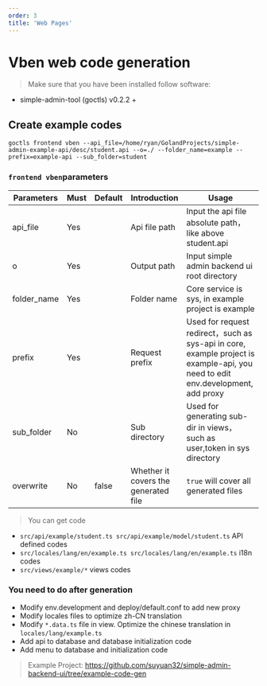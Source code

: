 ```yaml
---
order: 3
title: 'Web Pages'
---
```


# Vben web code generation

> Make sure that you have been installed follow software:

- simple-admin-tool (goctls) v0.2.2 +

## Create example codes

```shell
goctls frontend vben --api_file=/home/ryan/GolandProjects/simple-admin-example-api/desc/student.api --o=./ --folder_name=example --prefix=example-api --sub_folder=student
```

### `frontend vben`parameters

| Parameters  | Must | Default | Introduction                         | Usage                                                                                                                          |
|-------------|------|---------|--------------------------------------|--------------------------------------------------------------------------------------------------------------------------------|
| api_file    | Yes  |         | Api file path                        | Input the api file absolute path，like above student.api                                                                        |
| o           | Yes  |         | Output path                          | Input simple admin backend ui root directory                                                                                   |
| folder_name | Yes  |         | Folder name                          | Core service is  sys, in example project is example                                                                            |
| prefix      | Yes  |         | Request prefix                       | Used for request redirect，such as sys-api in core, example project is example-api, you need to edit env.development, add proxy |
| sub_folder  | No   |         | Sub directory                        | Used for generating sub-dir in views，such as user,token in sys directory                                                       |
| overwrite   | No   | false   | Whether it covers the generated file | `true` will cover all generated files                                                                                          |

> You can get code

- `src/api/example/student.ts src/api/example/model/student.ts`    API defined codes
- `src/locales/lang/en/example.ts src/locales/lang/en/example.ts`  i18n codes
- `src/views/example/*` views codes

### You need to do after generation

- Modify env.development and deploy/default.conf to add new proxy
- Modify locales files to optimize zh-CN translation
- Modify  `*.data.ts` file in view. Optimize the chinese translation in  `locales/lang/example.ts`
- Add api to database and database initialization code
- Add menu to database and initialization code
  
> Example Project: <https://github.com/suyuan32/simple-admin-backend-ui/tree/example-code-gen>
